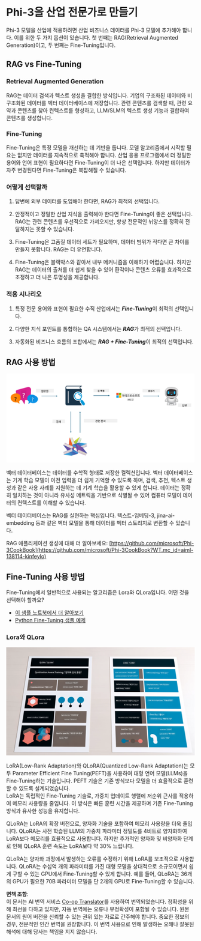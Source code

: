 <!--
CO_OP_TRANSLATOR_METADATA:
{
  "original_hash": "ef0e3b9f4e65cc05e80efb30723aed40",
  "translation_date": "2025-04-04T07:18:57+00:00",
  "source_file": "md\\03.FineTuning\\LetPhi3gotoIndustriy.md",
  "language_code": "ko"
}
-->
# **Phi-3을 산업 전문가로 만들기**

Phi-3 모델을 산업에 적용하려면 산업 비즈니스 데이터를 Phi-3 모델에 추가해야 합니다. 이를 위한 두 가지 옵션이 있습니다. 첫 번째는 RAG(Retrieval Augmented Generation)이고, 두 번째는 Fine-Tuning입니다.

## **RAG vs Fine-Tuning**

### **Retrieval Augmented Generation**

RAG는 데이터 검색과 텍스트 생성을 결합한 방식입니다. 기업의 구조화된 데이터와 비구조화된 데이터를 벡터 데이터베이스에 저장합니다. 관련 콘텐츠를 검색할 때, 관련 요약과 콘텐츠를 찾아 컨텍스트를 형성하고, LLM/SLM의 텍스트 생성 기능과 결합하여 콘텐츠를 생성합니다.

### **Fine-Tuning**

Fine-Tuning은 특정 모델을 개선하는 데 기반을 둡니다. 모델 알고리즘에서 시작할 필요는 없지만 데이터를 지속적으로 축적해야 합니다. 산업 응용 프로그램에서 더 정밀한 용어와 언어 표현이 필요하다면 Fine-Tuning이 더 나은 선택입니다. 하지만 데이터가 자주 변경된다면 Fine-Tuning은 복잡해질 수 있습니다.

### **어떻게 선택할까**

1. 답변에 외부 데이터를 도입해야 한다면, RAG가 최적의 선택입니다.

2. 안정적이고 정밀한 산업 지식을 출력해야 한다면 Fine-Tuning이 좋은 선택입니다. RAG는 관련 콘텐츠를 우선적으로 가져오지만, 항상 전문적인 뉘앙스를 정확히 전달하지는 못할 수 있습니다.

3. Fine-Tuning은 고품질 데이터 세트가 필요하며, 데이터 범위가 작다면 큰 차이를 만들지 못합니다. RAG는 더 유연합니다.

4. Fine-Tuning은 블랙박스와 같아서 내부 메커니즘을 이해하기 어렵습니다. 하지만 RAG는 데이터의 출처를 더 쉽게 찾을 수 있어 환각이나 콘텐츠 오류를 효과적으로 조정하고 더 나은 투명성을 제공합니다.

### **적용 시나리오**

1. 특정 전문 용어와 표현이 필요한 수직 산업에서는 ***Fine-Tuning***이 최적의 선택입니다.

2. 다양한 지식 포인트를 통합하는 QA 시스템에서는 ***RAG***가 최적의 선택입니다.

3. 자동화된 비즈니스 흐름의 조합에서는 ***RAG + Fine-Tuning***이 최적의 선택입니다.

## **RAG 사용 방법**

![rag](../../../../translated_images/rag.36e7cb856f120334d577fde60c6a5d7c5eecae255dac387669303d30b4b3efa4.ko.png)

벡터 데이터베이스는 데이터를 수학적 형태로 저장한 컬렉션입니다. 벡터 데이터베이스는 기계 학습 모델이 이전 입력을 더 쉽게 기억할 수 있도록 하며, 검색, 추천, 텍스트 생성과 같은 사용 사례를 지원하는 데 기계 학습을 활용할 수 있게 합니다. 데이터는 정확히 일치하는 것이 아니라 유사성 메트릭을 기반으로 식별될 수 있어 컴퓨터 모델이 데이터의 컨텍스트를 이해할 수 있습니다.

벡터 데이터베이스는 RAG를 실현하는 핵심입니다. 텍스트-임베딩-3, jina-ai-embedding 등과 같은 벡터 모델을 통해 데이터를 벡터 스토리지로 변환할 수 있습니다.

RAG 애플리케이션 생성에 대해 더 알아보세요: [https://github.com/microsoft/Phi-3CookBook](https://github.com/microsoft/Phi-3CookBook?WT.mc_id=aiml-138114-kinfeylo)

## **Fine-Tuning 사용 방법**

Fine-Tuning에서 일반적으로 사용되는 알고리즘은 Lora와 QLora입니다. 어떤 것을 선택해야 할까요?
- [이 샘플 노트북에서 더 알아보기](../../../../code/04.Finetuning/Phi_3_Inference_Finetuning.ipynb)
- [Python Fine-Tuning 샘플 예제](../../../../code/04.Finetuning/FineTrainingScript.py)

### **Lora와 QLora**

![lora](../../../../translated_images/qlora.6aeba71122bc0c8d56ccf0bc36b861304939fee087f43c1fc6cc5c9cb8764725.ko.png)

LoRA(Low-Rank Adaptation)와 QLoRA(Quantized Low-Rank Adaptation)는 모두 Parameter Efficient Fine Tuning(PEFT)을 사용하여 대형 언어 모델(LLMs)을 Fine-Tuning하는 기술입니다. PEFT 기술은 기존 방식보다 모델을 더 효율적으로 훈련할 수 있도록 설계되었습니다.  
LoRA는 독립적인 Fine-Tuning 기술로, 가중치 업데이트 행렬에 저순위 근사를 적용하여 메모리 사용량을 줄입니다. 이 방식은 빠른 훈련 시간을 제공하며 기존 Fine-Tuning 방식과 유사한 성능을 유지합니다.

QLoRA는 LoRA의 확장 버전으로, 양자화 기술을 포함하여 메모리 사용량을 더욱 줄입니다. QLoRA는 사전 학습된 LLM의 가중치 파라미터 정밀도를 4비트로 양자화하여 LoRA보다 메모리를 효율적으로 사용합니다. 하지만 추가적인 양자화 및 비양자화 단계로 인해 QLoRA 훈련 속도는 LoRA보다 약 30% 느립니다.

QLoRA는 양자화 과정에서 발생하는 오류를 수정하기 위해 LoRA를 보조적으로 사용합니다. QLoRA는 수십억 개의 파라미터를 가진 대형 모델을 상대적으로 소규모이면서 쉽게 구할 수 있는 GPU에서 Fine-Tuning할 수 있게 합니다. 예를 들어, QLoRA는 36개의 GPU가 필요한 70B 파라미터 모델을 단 2개의 GPU로 Fine-Tuning할 수 있습니다.

**면책 조항**:  
이 문서는 AI 번역 서비스 [Co-op Translator](https://github.com/Azure/co-op-translator)를 사용하여 번역되었습니다. 정확성을 위해 최선을 다하고 있지만, 자동 번역에는 오류나 부정확성이 포함될 수 있습니다. 원본 문서의 원어 버전을 신뢰할 수 있는 권위 있는 자료로 간주해야 합니다. 중요한 정보의 경우, 전문적인 인간 번역을 권장합니다. 이 번역 사용으로 인해 발생하는 오해나 잘못된 해석에 대해 당사는 책임을 지지 않습니다.